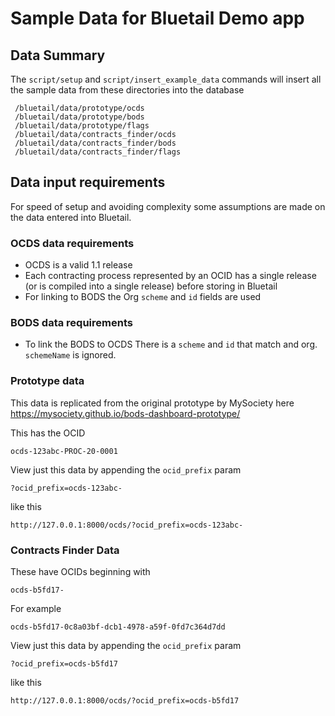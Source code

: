 # Sample Data for Bluetail Demo app


## Data Summary

The `script/setup` and `script/insert_example_data` commands will insert all the sample data from these directories into the database

     /bluetail/data/prototype/ocds
     /bluetail/data/prototype/bods
     /bluetail/data/prototype/flags
     /bluetail/data/contracts_finder/ocds
     /bluetail/data/contracts_finder/bods
     /bluetail/data/contracts_finder/flags
     
     
## Data input requirements

For speed of setup and avoiding complexity some assumptions are made on the data entered into Bluetail.


### OCDS data requirements

- OCDS is a valid 1.1 release 
- Each contracting process represented by an OCID has a single release (or is compiled into a single release) before storing in Bluetail
- For linking to BODS the Org `scheme` and `id` fields are used 

### BODS data requirements

- To link the BODS to OCDS There is a `scheme` and `id` that match and org. `schemeName` is ignored.


### Prototype data

This data is replicated from the original prototype by MySociety here https://mysociety.github.io/bods-dashboard-prototype/

This has the OCID 

    ocds-123abc-PROC-20-0001
    
View just this data by appending the `ocid_prefix` param

    ?ocid_prefix=ocds-123abc-

like this
 
    http://127.0.0.1:8000/ocds/?ocid_prefix=ocds-123abc-
    

### Contracts Finder Data

These have OCIDs beginning with 
    
    ocds-b5fd17-

For example

    ocds-b5fd17-0c8a03bf-dcb1-4978-a59f-0fd7c364d7dd
    

View just this data by appending the `ocid_prefix` param

    ?ocid_prefix=ocds-b5fd17

like this
 
    http://127.0.0.1:8000/ocds/?ocid_prefix=ocds-b5fd17
    
